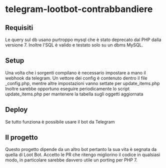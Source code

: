 # telegram-lootbot-contrabbandiere

## Requisiti
Le query sul db usano purtroppo mysql che è stato deprecato dal PHP dalla versione 7.
Inoltre l'SQL è valido e testato solo su un dbms MySQL.

## Setup
Una volta che i sorgenti compilano è necessario impostare a mano il webhook da telegram.
Un vettore dei config è contenuto dentro il file \_config.php, mentre altre impostazioni vanno settate per update_items.php
Inoltre sarebbe opportuno eseguire periodicamente lo script update_items.php per mantenere la tabella sugli oggetti aggiornata

## Deploy
Se tutto funziona è possibile usare il bot da Telegram

## Il progetto
Questo progetto dipende da un altro bot pertanto la sua vita è segnata da quella di Loot Bot.
Accetto le PR che ritengo migliorino il codice in qualsiasi modo, in particolare sarebbe davvero utile un porting per PHP 7.
